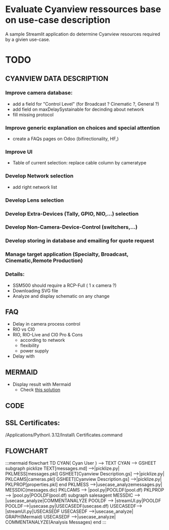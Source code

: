 # Evaluate Cyanview ressources base on use-case description
A sample Streamlit application do determine Cyanview resources required by a givien use-case.

# TODO
## CYANVIEW DATA DESCRIPTION
###  Improve camera database:
- add a field for "Control Level" (for Broadcast ? Cinematic ?, General ?)
- add field on maxDelaySystainable for decinding about network
- fill missing protocol
### Improve generic explanation on choices and special attention
- create a FAQs pages on Odoo (bifirectionality, HF,)
### Improve UI
- Table of current selection: replace cable column by cameratype
### Develop Network selection
- add right network list
### Develop Lens selection
### Develop Extra-Devices (Tally, GPIO, NIO,…) selection
### Develop Non-Camera-Device-Control (switchers,…)
### Develop storing in database and emailing for quote request
### Manage target application (Specialty, Broadcast, Cinematic,Remote Production)
### Details:
- SSM500 should require a RCP-Full ( 1 x camera ?)
- Downloading SVG file
- Analyze and display schematic on any change
## FAQ
- Delay in camera process control
- RIO vs CI0
- RIO, RIO-Live and CI0 Pro & Cons
  - according to network
  - flexibility
  - power supply
- Delay with 
## MERMAID
- Display result with Mermaid
  - Check [this solution](https://discuss.streamlit.io/t/st-markdown-does-not-render-mermaid-graphs/25576/4)
## CODE
## SSL Certificates:
/Applications/Python\ 3.12/Install\ Certificates.command
## FLOWCHART
:::mermaid
flowchart TD
    CYAN(    Cyan User  ) --> TEXT
    CYAN --> GSHEET
    subgraph picklize
        TEXT[messages.md] -->|picklize.py| PKLMESS[messages.pkl]
        GSHEET[Cyanview Description.gs] -->|picklize.py| PKLCAMS[cameras.pkl]
        GSHEET[Cyanview Description.gs] -->|picklize.py| PKLPROP[properties.pkl]
    end
    PKLMESS -->|usecase_analyzemessages.py| MESSDIC(messages.dic)
    PKLCAMS --> |pool.py|POOLDF(pool.df)
    PKLPROP --> |pool.py|POOLDF(pool.df)
    subgraph salesagent
        MESSDIC --> |usecase_analyze|COMMENTANALYZE
        POOLDF --> |streamUI.py|POOLDF
        POOLDF-->|usecase.py|USECASEDF(usecase.df)
        USECASEDF--> |streamUI.py|USECASEDF
        USECASEDF -->|usecase_analyze| GRAPH(Mermaid)
        USECASEDF -->|usecase_analyze| COMMENTANALYZE(Analysis Messages)
    end
:::